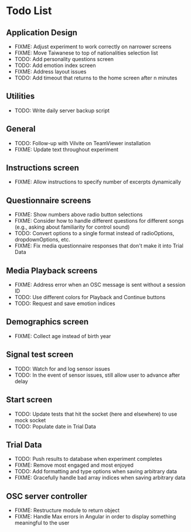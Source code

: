# Todo List

## Application Design

- FIXME: Adjust experiment to work correctly on narrower screens
- FIXME: Move Taiwanese to top of nationalities selection list
- TODO: Add personality questions screen
- TODO: Add emotion index screen
- FIXME: Address layout issues
- TODO: Add timeout that returns to the home screen after n minutes

## Utilities

- TODO: Write daily server backup script

## General

- TODO: Follow-up with Vilvite on TeamViewer installation
- FIXME: Update text throughout experiment

## Instructions screen

- FIXME: Allow instructions to specify number of excerpts dynamically

## Questionnaire screens

- FIXME: Show numbers above radio button selections
- FIXME: Consider how to handle different questions for different songs (e.g., asking about familiarity for control sound)
- TODO: Convert options to a single format instead of radioOptions, dropdownOptions, etc.
- FIXME: Fix media questionnaire responses that don't make it into Trial Data

## Media Playback screens

- FIXME: Address error when an OSC message is sent without a session ID
- TODO: Use different colors for Playback and Continue buttons
- TODO: Request and save emotion indices

## Demographics screen

- FIXME: Collect age instead of birth year

## Signal test screen

- TODO: Watch for and log sensor issues
- TODO: In the event of sensor issues, still allow user to advance after delay

## Start screen

- TODO: Update tests that hit the socket (here and elsewhere) to use mock socket
- TODO: Populate date in Trial Data

## Trial Data

- TODO: Push results to database when experiment completes
- FIXME: Remove most engaged and most enjoyed
- TODO: Add formatting and type options when saving arbitrary data
- FIXME: Gracefully handle bad array indices when saving arbitrary data

## OSC server controller

- FIXME: Restructure module to return object
- FIXME: Handle Max errors in Angular in order to display something meaningful to the user